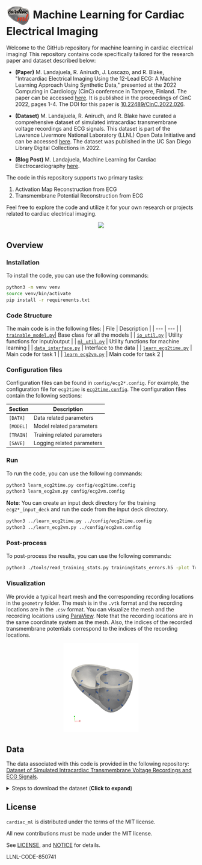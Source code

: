 <!-- # <img src="./images/logo.png" width="64" valign="middle" alt="Spack"/> Machine Learning for Cardiac Electrical Imaging (cardiac_ml) -->

# <img src="./images/logo.png" width="64" valign="middle" alt="Spack"/> Machine Learning for Cardiac Electrical Imaging

Welcome to the GitHub repository for machine learning in cardiac electrical imaging! This repository contains code specifically tailored for the research paper and dataset described below:

- **(Paper)** M. Landajuela, R. Anirudh, J. Loscazo, and R. Blake, "Intracardiac Electrical Imaging Using the 12-Lead ECG: A Machine Learning Approach Using Synthetic Data," presented at the 2022 Computing in Cardiology (CinC) conference in Tampere, Finland. The paper can be accessed [here](https://ieeexplore.ieee.org/stamp/stamp.jsp?tp=&arnumber=10081783). It is published in the proceedings of CinC 2022, pages 1-4. The DOI for this paper is [10.22489/CinC.2022.026](https://doi.org/10.22489/CinC.2022.026).

- **(Dataset)** M. Landajuela, R. Anirudh, and R. Blake have curated a comprehensive dataset of simulated intracardiac transmembrane voltage recordings and ECG signals. This dataset is part of the Lawrence Livermore National Laboratory (LLNL) Open Data Initiative and can be accessed [here](https://doi.org/10.6075/J0SN094N). The dataset was published in the UC San Diego Library Digital Collections in 2022.

- **(Blog Post)** M. Landajuela, Machine Learning for Cardiac Electrocardiography [here](https://medium.com/@mikel.landajuela.larma/machine-learning-for-cardiac-electrocardiography-a20661669937).

The code in this repository supports two primary tasks:

1. Activation Map Reconstruction from ECG
2. Transmembrane Potential Reconstruction from ECG

Feel free to explore the code and utilize it for your own research or projects related to cardiac electrical imaging.


<p align="center">
    <img src="./images/cardiac_ml.gif" width=600/>
</p>

## Overview

### Installation
To install the code, you can use the following commands:
```bash
python3 -m venv venv
source venv/bin/activate
pip install -r requirements.txt
```

### Code Structure

The main code is in the following files:
| File | Description |
| --- | --- |
| [`trainable_model.py`](./cardiac_ml/trainable_model.py)| Base class for all the models |
| [`io_util.py`](./cardiac_ml/io_util.py) | Utility functions for input/output |
| [`ml_util.py`](./cardiac_ml/ml_util.py) | Utility functions for machine learning |
| [`data_interface.py`](./cardiac_ml/data_interface.py) | Interface to the data |
| [`learn_ecg2time.py`](./learn_ecg2time.py) | Main code for task 1 |
| [`learn_ecg2vm.py`](./learn_ecg2vm.py) | Main code for task 2 |

### Configuration files

Configuration files can be found in `config/ecg2*.config`.
For example, the configuration file for `ecg2time` is [`ecg2time.config`](./config/ecg2time.config).
The configuration files contain the following sections: 

| Section | Description |
| --- | --- |
| `[DATA]` | Data related parameters |
| `[MODEL]` | Model related parameters |
| `[TRAIN]` | Training related parameters |
| `[SAVE]` | Logging related parameters |

### Run
To run the code, you can use the following commands:
```bash
python3 learn_ecg2time.py config/ecg2time.config
python3 learn_ecg2vm.py config/ecg2vm.config
```
**Note**: You can create an input deck directory for the training `ecg2*_input_deck` 
and run the code from the input deck directory.
```bash
python3 ../learn_ecg2time.py ../config/ecg2time.config
python3 ../learn_ecg2vm.py ../config/ecg2vm.config
```
### Post-process
To post-process the results, you can use the following commands:
``` bash
python3 ./tools/read_training_stats.py trainingStats_errors.h5 -plot True
```

### Visualization

We provide a typical heart mesh and the corresponding recording locations in the `geometry` folder. 
The mesh is in the `.vtk` format and the recording locations are in the `.csv` format.
You can visualize the mesh and the recording locations using [ParaView](https://www.paraview.org/).
Note that the recording locations are in the same coordinate system as the mesh.
Also, the indices of the recorded transmembrane potentials correspond to the indices of the recording locations.

<p align="center">
    <img src="./images/state.png" width=200/>
</p>

## Data
The data associated with this code is provided in the following repository:
[Dataset of Simulated Intracardiac Transmembrane Voltage Recordings and ECG Signals](https://library.ucsd.edu/dc/object/bb29449106).

<details><summary>Steps to download the dataset (<strong>Click to expand</strong>)</summary>

To download the data, you can use the following command:
```bash
source download_intracardiac_dataset.sh
```

Once, it is downloaded, you can point to the data using the `datapaths_train` and `datapaths_val` in the configuration file.
For example, the configuration file for `ecg2time` looks like:
```txt
[DATA]
datapaths_train = [full path of intracardiac_dataset]/data_hearts_dd_0p2
datapaths_val = [full path of intracardiac_dataset]/data_hearts_dd_0p2
```
**Note**: You might want to change the train and validation data path to point to your split of the data.

</details>



## License

`cardiac_ml` is distributed under the terms of the MIT license.

All new contributions must be made under the MIT license.

See [LICENSE](./LICENSE),
and
[NOTICE](./NOTICE) for details.

LLNL-CODE-850741


